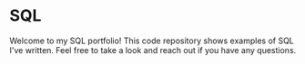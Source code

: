 # SQL
Welcome to my SQL portfolio! This code repository shows examples of SQL I've written.  Feel free to take a look and reach out if you have any questions. 
